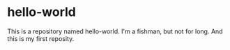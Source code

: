 # hello-world
This is a repository named hello-world.
I'm a fishman, but not for long. And this is my first reposity.

